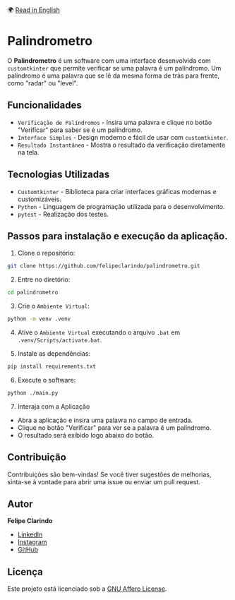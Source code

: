 🌍 [Read in English](README.md)

# Palindrometro

O **Palindrometro** é um software com uma interface desenvolvida com `customtkinter` que permite verificar se uma palavra é um palíndromo. Um palíndromo é uma palavra que se lê da mesma forma de trás para frente, como "radar" ou "level".

## Funcionalidades

- `Verificação de Palíndromos` - Insira uma palavra e clique no botão "Verificar" para saber se é um palíndromo.
- `Interface Simples` - Design moderno e fácil de usar com `customtkinter`.
- `Resultado Instantâneo` - Mostra o resultado da verificação diretamente na tela.

## Tecnologias Utilizadas

- `Customtkinter` - Biblioteca para criar interfaces gráficas modernas e customizáveis.
- `Python` - Linguagem de programação utilizada para o desenvolvimento.
- `pytest` - Realização dos testes.

## Passos para instalação e execução da aplicação.

1. Clone o repositório:

```bash
git clone https://github.com/felipeclarindo/palindrometro.git
```

2. Entre no diretório:

```bash
cd palindrometro
```

3. Crie o `Ambiente Virtual`:

```bash
python -m venv .venv
```

4. Ative o `Ambiente Virtual` executando o arquivo `.bat` em `.venv/Scripts/activate.bat`.

5. Instale as dependências:

```bash
pip install requirements.txt
```

6. Execute o software:

```bash
python ./main.py
```

7. Interaja com a Aplicação

- Abra a aplicação e insira uma palavra no campo de entrada.
- Clique no botão "Verificar" para ver se a palavra é um palíndromo.
- O resultado será exibido logo abaixo do botão.

## Contribuição

Contribuições são bem-vindas! Se você tiver sugestões de melhorias, sinta-se à vontade para abrir uma issue ou enviar um pull request.

## Autor

**Felipe Clarindo**

- [LinkedIn](https://www.linkedin.com/in/felipeclarindo/)
- [Instagram](https://www.instagram.com/lipethecoder)
- [GitHub](https://github.com/felipeclarindo)

## Licença

Este projeto está licenciado sob a [GNU Affero License](https://www.gnu.org/licenses/agpl-3.0.html).
